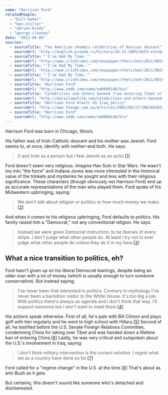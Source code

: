 ```yaml
---
name: "Harrison Ford"
relatedPeople:
  - "bill-maher"
  - "ben-stiller"
  - "adrien-brody"
  - "george-clooney"
date: "2012-04-09"
sources:
  - sourceTitle: "Ten American showbiz celebrities of Russian descent"
    sourceUrl: "http://english.pravda.ru/history/18-11-2005/9253-celebrities-0/"
  - sourceTitle: "'I've Had My Time.'"
    sourceUrl: "http://www.irishtimes.com/newspaper/theticket/2011/0819/1224302657898.html"
  - sourceTitle: "'I've Had My Time.'"
    sourceUrl: "http://www.irishtimes.com/newspaper/theticket/2011/0819/1224302657898.html"
  - sourceTitle: "'I've Had My Time.'"
    sourceUrl: "http://www.irishtimes.com/newspaper/theticket/2011/0819/1224302657898.html"
  - sourceTitle: "Harrison Ford"
    sourceUrl: "http://www.imdb.com/name/nm0000148/bio"
  - sourceTitle: "Celebrities and others banned from entering Tibet or China"
    sourceUrl: "http://dalailamafilm.com/celebrities-and-others-banned-from-entering-tibet-or-china-109"
  - sourceTitle: "Harrison Ford blasts US Iraq policy"
    sourceUrl: "http://www.theage.com.au/articles/2003/08/27/1061663852052.html"
  - sourceTitle: "Harrison Ford"
    sourceUrl: "http://www.imdb.com/name/nm0000148/bio"
---
```


Harrison Ford was born in Chicago, Illinois.

His father was of Irish-Catholic descent and his mother was Jewish. Ford seems to, at once, identify with neither–and both. He says:

>[I am] Irish as a person but I feel Jewish as an actor.<a class="source-citation" href="http://english.pravda.ru/history/18-11-2005/9253-celebrities-0/" title="Ten American showbiz celebrities of Russian descent">[1]</a>

Ford doesn't seem very religious. Imagine Han Solo in Star Wars. He wasn't too into "the force" and Indiana Jones was more interested in the historical value of the trinkets and mysteries he sought and less with their religious significance. These characters (though obviously not Harrison Ford) end up as accurate representations of the man who played them. Ford spoke of his Midwestern upbringing, saying:

>We don't talk about religion or politics or how much money we make.<a class="source-citation" href="http://www.irishtimes.com/newspaper/theticket/2011/0819/1224302657898.html" title="&apos;I&apos;ve Had My Time.&apos;">[2]</a>

And when it comes to his religious upbringing, Ford defaults to politics. His family raised him a "Democrat," not any conventional religion. He says:

>Instead we were given Democrat instruction; to be liberals of every stripe. I don't judge what other people do. At least I try not to ever judge what other people do unless they do it in my face.<a class="source-citation" href="http://www.irishtimes.com/newspaper/theticket/2011/0819/1224302657898.html" title="&apos;I&apos;ve Had My Time.&apos;">[3]</a>

## What a nice transition to politics, eh?

Ford hasn't given up on his liberal Democrat leanings, despite being an older man with a lot of money (which is usually enough to turn someone conservative). But instead saying:

>I've never been that interested in politics. Contrary to mythology I've never been a backdoor visitor to the White House. It's too big a job. With politics there's always an agenda and I don't think that way. I'll support someone but I don't want to meet them.<a class="source-citation" href="http://www.irishtimes.com/newspaper/theticket/2011/0819/1224302657898.html" title="&apos;I&apos;ve Had My Time.&apos;">[4]</a>

His actions speak otherwise. First of all, he's pals with Bill Clinton and plays golf with him regularly and he went to high school with Hillary.<a class="source-citation" href="http://www.imdb.com/name/nm0000148/bio" title="Harrison Ford">[5]</a> Second of all, he testified before the U.S. Senate Foreign Relations Committee, condemning China for taking over Tibet and was handed down a lifetime ban of entering China.<a class="source-citation" href="http://dalailamafilm.com/celebrities-and-others-banned-from-entering-tibet-or-china-109" title="Celebrities and others banned from entering Tibet or China">[6]</a> Lastly, he was very critical and outspoken about the U.S.'s involvement in Iraq, saying:

>I don't think military intervention is the correct solution. I regret what we as a country have done so far.<a class="source-citation" href="http://www.theage.com.au/articles/2003/08/27/1061663852052.html" title="Harrison Ford blasts US Iraq policy">[7]</a>

Ford called for a "regime change" in the U.S. at the time.<a class="source-citation" href="http://www.imdb.com/name/nm0000148/bio" title="Harrison Ford">[8]</a> That's about as anti-Bush as it gets.

But certainly, this doesn't sound like someone who's detached and disinterested.